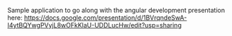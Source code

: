 Sample application to go along with the angular development presentation here:
https://docs.google.com/presentation/d/1BVrqndeSwA-I4ytBQYwgPVyjL8wOFkKlaU-UDDLucHw/edit?usp=sharing

